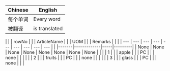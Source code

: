 | Chinese | English |
| ------- | ------- |
| 每个单词 | Every word |
| 被翻译 | is translated |

| | | rowNo | | | ArticleName | | | UOM | | | Remarks | | |
| --- | --- | --- | --- | --- | --- | --- | --- | --- |
| |-------|-------------|-----|---------| | None | None | None | None | None | None | None | None |
| | | 1 | | | apple | | | PC | | | none | | |
| | | 2 | | | fruits | | | PC | | | none | | |
| | | 3 | | | glass | | | PC | | | none | | |

